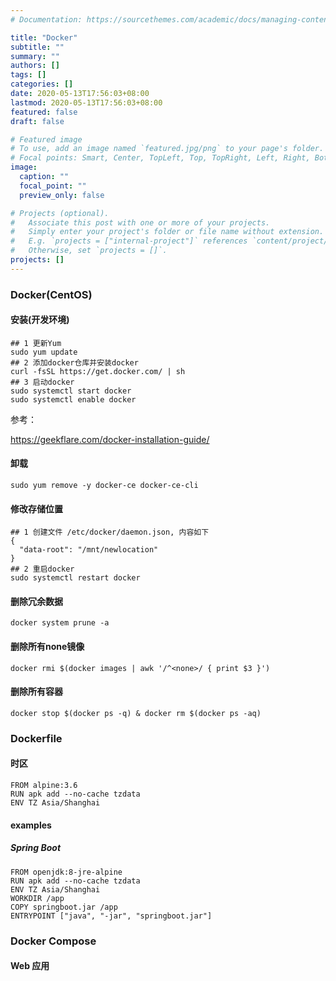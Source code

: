 ```yaml
---
# Documentation: https://sourcethemes.com/academic/docs/managing-content/

title: "Docker"
subtitle: ""
summary: ""
authors: []
tags: []
categories: []
date: 2020-05-13T17:56:03+08:00
lastmod: 2020-05-13T17:56:03+08:00
featured: false
draft: false

# Featured image
# To use, add an image named `featured.jpg/png` to your page's folder.
# Focal points: Smart, Center, TopLeft, Top, TopRight, Left, Right, BottomLeft, Bottom, BottomRight.
image:
  caption: ""
  focal_point: ""
  preview_only: false

# Projects (optional).
#   Associate this post with one or more of your projects.
#   Simply enter your project's folder or file name without extension.
#   E.g. `projects = ["internal-project"]` references `content/project/deep-learning/index.md`.
#   Otherwise, set `projects = []`.
projects: []
---
```


### Docker(CentOS)

#### 安装(开发环境)

```
## 1 更新Yum
sudo yum update
## 2 添加docker仓库并安装docker
curl -fsSL https://get.docker.com/ | sh
## 3 启动docker
sudo systemctl start docker
sudo systemctl enable docker
```

参考：

https://geekflare.com/docker-installation-guide/

#### 卸载

```
sudo yum remove -y docker-ce docker-ce-cli
```

#### 修改存储位置

```
## 1 创建文件 /etc/docker/daemon.json, 内容如下
{
  "data-root": "/mnt/newlocation"
}
## 2 重启docker
sudo systemctl restart docker
```

#### 删除冗余数据

```
docker system prune -a
```

#### 删除所有none镜像

```
docker rmi $(docker images | awk '/^<none>/ { print $3 }')
```

#### 删除所有容器

```
docker stop $(docker ps -q) & docker rm $(docker ps -aq)
```



### Dockerfile

#### 时区

```
FROM alpine:3.6
RUN apk add --no-cache tzdata
ENV TZ Asia/Shanghai
```

#### examples

##### Spring Boot

```
FROM openjdk:8-jre-alpine
RUN apk add --no-cache tzdata
ENV TZ Asia/Shanghai
WORKDIR /app
COPY springboot.jar /app
ENTRYPOINT ["java", "-jar", "springboot.jar"]
```

### Docker Compose

#### Web 应用
